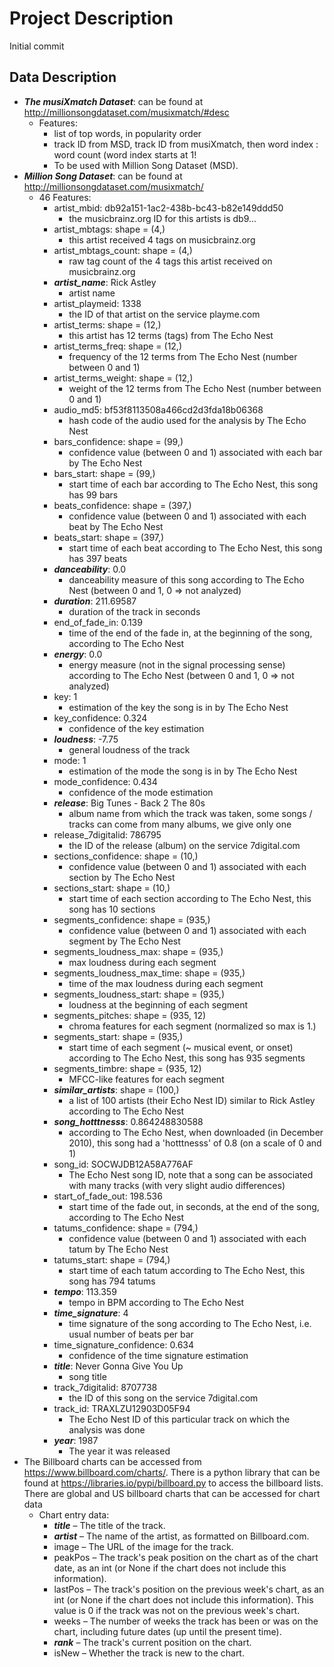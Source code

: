 # Project Description

Initial commit

## Data Description

- **_The musiXmatch Dataset_**: can be found at http://millionsongdataset.com/musixmatch/#desc
  - Features:
    - list of top words, in popularity order
    - track ID from MSD, track ID from musiXmatch, then word index : word count (word index starts at 1!
    - To be used with Million Song Dataset (MSD).
- **_Million Song Dataset_**: can be found at http://millionsongdataset.com/musixmatch/
  - 46 Features:
    - artist_mbid: db92a151-1ac2-438b-bc43-b82e149ddd50
      - the musicbrainz.org ID for this artists is db9...
    - artist_mbtags: shape = (4,)
      - this artist received 4 tags on musicbrainz.org
    - artist_mbtags_count: shape = (4,)
      - raw tag count of the 4 tags this artist received on musicbrainz.org
    - **_artist_name_**: Rick Astley
      - artist name
    - artist_playmeid: 1338
      - the ID of that artist on the service playme.com
    - artist_terms: shape = (12,)
      - this artist has 12 terms (tags) from The Echo Nest
    - artist_terms_freq: shape = (12,)
      - frequency of the 12 terms from The Echo Nest (number between 0 and 1)
    - artist_terms_weight: shape = (12,)
      - weight of the 12 terms from The Echo Nest (number between 0 and 1)
    - audio_md5: bf53f8113508a466cd2d3fda18b06368
      - hash code of the audio used for the analysis by The Echo Nest
    - bars_confidence: shape = (99,)
      - confidence value (between 0 and 1) associated with each bar by The Echo Nest
    - bars_start: shape = (99,)
      - start time of each bar according to The Echo Nest, this song has 99 bars
    - beats_confidence: shape = (397,)
      - confidence value (between 0 and 1) associated with each beat by The Echo Nest
    - beats_start: shape = (397,)
      - start time of each beat according to The Echo Nest, this song has 397 beats
    - **_danceability_**: 0.0
      - danceability measure of this song according to The Echo Nest (between 0 and 1, 0 => not analyzed)
    - **_duration_**: 211.69587
      - duration of the track in seconds
    - end_of_fade_in: 0.139
      - time of the end of the fade in, at the beginning of the song, according to The Echo Nest
    - **_energy_**: 0.0
      - energy measure (not in the signal processing sense) according to The Echo Nest (between 0 and 1, 0 => not analyzed)
    - key: 1
      - estimation of the key the song is in by The Echo Nest
    - key_confidence: 0.324
      - confidence of the key estimation
    - **_loudness_**: -7.75
      - general loudness of the track
    - mode: 1
      - estimation of the mode the song is in by The Echo Nest
    - mode_confidence: 0.434
      - confidence of the mode estimation
    - **_release_**: Big Tunes - Back 2 The 80s
      - album name from which the track was taken, some songs / tracks can come from many albums, we give only one
    - release_7digitalid: 786795
      - the ID of the release (album) on the service 7digital.com
    - sections_confidence: shape = (10,)
      - confidence value (between 0 and 1) associated with each section by The Echo Nest
    - sections_start: shape = (10,)
      - start time of each section according to The Echo Nest, this song has 10 sections
    - segments_confidence: shape = (935,)
      - confidence value (between 0 and 1) associated with each segment by The Echo Nest
    - segments_loudness_max: shape = (935,)
      - max loudness during each segment
    - segments_loudness_max_time: shape = (935,)
      - time of the max loudness during each segment
    - segments_loudness_start: shape = (935,)
      - loudness at the beginning of each segment
    - segments_pitches: shape = (935, 12)
      - chroma features for each segment (normalized so max is 1.)
    - segments_start: shape = (935,)
      - start time of each segment (~ musical event, or onset) according to The Echo Nest, this song has 935 segments
    - segments_timbre: shape = (935, 12)
      - MFCC-like features for each segment
    - **_similar_artists_**: shape = (100,)
      - a list of 100 artists (their Echo Nest ID) similar to Rick Astley according to The Echo Nest
    - **_song_hotttnesss_**: 0.864248830588
      - according to The Echo Nest, when downloaded (in December 2010), this song had a 'hotttnesss' of 0.8 (on a scale of 0 and 1)
    - song_id: SOCWJDB12A58A776AF
      - The Echo Nest song ID, note that a song can be associated with many tracks (with very slight audio differences)
    - start_of_fade_out: 198.536
      - start time of the fade out, in seconds, at the end of the song, according to The Echo Nest
    - tatums_confidence: shape = (794,)
      - confidence value (between 0 and 1) associated with each tatum by The Echo Nest
    - tatums_start: shape = (794,)
      - start time of each tatum according to The Echo Nest, this song has 794 tatums
    - **_tempo_**: 113.359
      - tempo in BPM according to The Echo Nest
    - **_time_signature_**: 4
      - time signature of the song according to The Echo Nest, i.e. usual number of beats per bar
    - time_signature_confidence: 0.634
      - confidence of the time signature estimation
    - **_title_**: Never Gonna Give You Up
      - song title
    - track_7digitalid: 8707738
      - the ID of this song on the service 7digital.com
    - track_id: TRAXLZU12903D05F94
      - The Echo Nest ID of this particular track on which the analysis was done
    - **_year_**: 1987
      - The year it was released
- The Billboard charts can be accessed from https://www.billboard.com/charts/. There is a python library that can be found at https://libraries.io/pypi/billboard.py to access the billboard lists. There are global and US billboard charts that can be accessed for chart data
  - Chart entry data:
    - **_title_** – The title of the track.
    - **_artist_** – The name of the artist, as formatted on Billboard.com.
    - image – The URL of the image for the track.
    - peakPos – The track's peak position on the chart as of the chart date, as an int (or None if the chart does not include this information).
    - lastPos – The track's position on the previous week's chart, as an int (or None if the chart does not include this information). This value is 0 if the track was not on the previous week's chart.
    - weeks – The number of weeks the track has been or was on the chart, including future dates (up until the present time).
    - **_rank_** – The track's current position on the chart.
    - isNew – Whether the track is new to the chart.

